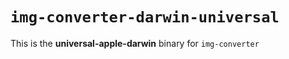 # `img-converter-darwin-universal`

This is the **universal-apple-darwin** binary for `img-converter`
